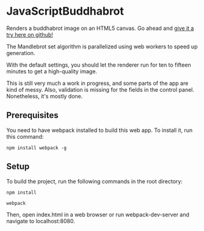 # JavaScriptBuddhabrot

Renders a buddhabrot image on an HTML5 canvas.  Go ahead and [give it a try here on github!](https://kenhalbert.github.io/JavaScriptBuddhabrot/)

The Mandlebrot set algorithm is parallelized using web workers to speed up generation.

With the default settings, you should let the renderer run for ten to fifteen minutes to get a high-quality image.

This is still very much a work in progress, and some parts of the app are kind of messy.  Also, validation is missing for the fields in the control panel.  Nonetheless, it's mostly done.

## Prerequisites

You need to have webpack installed to build this web app.  To install it, run this command:

```	
npm install webpack -g
```

## Setup

To build the project, run the following commands in the root directory:

```
npm install

webpack
```

Then, open index.html in a web browser or run webpack-dev-server and navigate to localhost:8080.